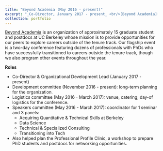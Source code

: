 ```yaml
---
title: "Beyond Academia (May 2016 - present)"
excerpt: "_Co-Director, January 2017 - present_ <br/>[Beyond Academia](http://www.beyondacademia.org) is an organization of approximately 15 graduate student and postdocs at UC Berkeley whose mission is to provide opportunities for our peers to explore careers outside of the tenure track. Our flagship event is a two-day conference featuring dozens of professionals with PhDs who have successfully transitioned to careers outside the tenure track, though we also program other events throughout the year.<br><br>"
collection: portfolio
---
```


[Beyond Academia](http://www.beyondacademia.org) is an organization of approximately 15 graduate student and postdocs at UC Berkeley whose mission is to provide opportunities for our peers to explore careers outside of the tenure track. Our flagship event is a two-day conference featuring dozens of professionals with PhDs who have successfully transitioned to careers outside the tenure track, though we also program other events throughout the year.

__Roles__
* Co-Director & Organizational Development Lead (January 2017 - present)
* Development committee (November 2016 - present): long-term planning for the organization.
* Logistics committee (May 2016 - March 2017): venue, catering, day-of logistics for the conference.
* Speakers committee (May 2016 - March 2017): coordinator for 1 seminar and 3 panels:
    * Acquiring Quantitative & Technical Skills at Berkeley
    * Data Science
    * Technical & Specialized Consulting
    * Transitioning into Tech
* Also helped plan the Professional Profile Clinic, a workshop to prepare PhD students and postdocs for networking opportunities.